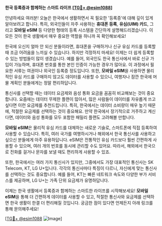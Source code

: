 **한국 등록증과 함께하는 스마트 라이프 [[TG💪+ @esim1088](https://t.me/s/esim1088)]**

안녕하세요 여러분! 오늘은 한국에서 생활하면서 꼭 필요한 '등록증'에 대해 깊이 있게 알아보려고 합니다. 특히, 외국인들이 자주 사용하는 **휴대폰 등록**, **유심(UIM) 카드**, 그리고 **모바일 eSIM** 등 다양한 형태의 등록 시스템을 간단하게 설명해드리겠습니다. 이 모든 것이 한국 생활에서 매우 중요한 역할을 하니까 꼭 확인해보세요!

한국에 오신지 얼마 안 되신 분들이라면, 휴대폰을 구매하거나 신규 유심 카드를 등록할 때 조금 어려움을 느끼실 수 있습니다. 하지만 걱정하지 마세요! 이제는 더 쉽게 등록할 수 있는 방법들이 많이 생겼습니다. 예를 들어, 외국인도 한국 통신사에서 바로 신규 가입이 가능하며, 휴대폰 번호를 통한 본인 인증이 가능한 경우가 많아요. 이 과정에서 필요한 서류는 여권이나 외국인 등록증 정도입니다. 또한, **모바일 eSIM**을 사용하면 물리적인 유심 카드를 구매하지 않고도 데이터를 사용할 수 있으니, 여행자나 잠깐 한국에 머물 계획인 분들에게는 정말 편리하답니다.

통신사를 선택할 때는 데이터 요금제와 음성 통화 요금을 꼼꼼히 비교해보는 것이 중요합니다. 요즘에는 데이터 무제한 플랜이 많아서, 많은 사람들이 데이터를 자유롭게 쓰고 싶다면 이런 요금제를 추천드립니다. 특히, 한국에서는 데이터 소비량이 매우 높기 때문에, 적절한 요금제를 선택하는 것이 중요해요. 만약 한국에서 장기적으로 거주하고 계신다면, 데이터와 음성 통화를 모두 포함한 패밀리 플랜도 고려해볼 만합니다.

**모바일 eSIM**은 물리적 유심 카드를 대체하는 새로운 기술로, 스마트폰에 직접 등록하여 사용할 수 있습니다. 특히, 여러 국가를 여행하시거나 해외에서 한국 통신사를 사용하고 싶으신 분들에게 아주 유용하답니다. eSIM은 전통적인 유심 카드보다 훨씬 간편하게 사용할 수 있으며, 여러 개의 번호를 동시에 관리할 수도 있어요. 따라서, 해외에서 한국으로 전화를 걸거나 문자를 보낼 때도 편리하게 사용할 수 있죠.

또한, 한국에서는 여러 가지 통신사가 있지만, 그중에서도 가장 대표적인 통신사는 SK Telecom, KT, LG U+입니다. 각각의 통신사마다 특징이 다르니, 자신에게 맞는 통신사를 선택하는 것도 중요합니다. 예를 들어, KT는 빠른 네트워크 속도와 다양한 부가 서비스를 제공하며, LG U+는 가족 단위 요금제가 유명하답니다.

이제는 한국 생활에서 등록증과 함께하는 스마트한 라이프를 시작해보세요! **모바일 eSIM**을 통해 더 간편하게 데이터를 사용할 수 있고, 적절한 통신사와 요금제를 선택하면 한국 생활이 한결 더 편리해질 것입니다. 궁금한 점이 있다면 언제든지 아래 링크를 통해 문의해주세요!

[[TG💪+ @esim1088](https://t.me/s/esim1088) ![Image](https://i.postimg.cc/Y0z9fWf4/image.png)]